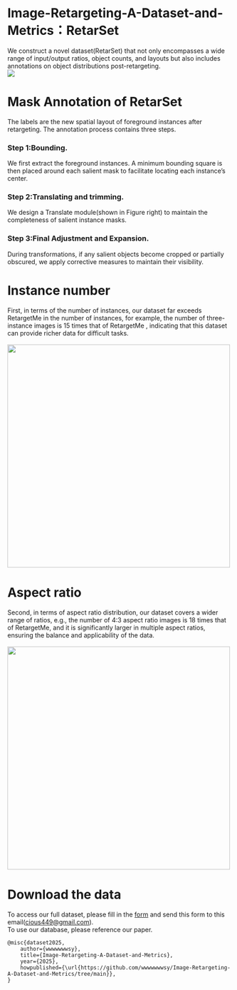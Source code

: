 # Image-Retargeting-A-Dataset-and-Metrics：RetarSet
We construct a novel dataset(RetarSet) that not only encompasses a wide range of input/output ratios, object counts, and layouts but also includes annotations on object distributions post-retargeting. <br> 
![](https://github.com/wwwwwwwsy/Image-Retargeting-A-Dataset-and-Metrics/blob/main/example.png)  <br>  
# Mask Annotation of RetarSet
The labels are the new spatial layout of foreground instances after retargeting. The annotation process contains three steps. <br> 
### Step 1:Bounding. 
We first extract the foreground instances. A minimum bounding square is then placed around each salient mask to facilitate locating each instance’s center.<br> 
### Step 2:Translating and trimming. 
We design a Translate module(shown in Figure right) to maintain the completeness of salient instance masks.<br>
### Step 3:Final Adjustment and Expansion. 
During transformations, if any salient objects become cropped or partially obscured, we apply corrective measures to maintain their visibility.<br>
# Instance number
First, in terms of the number of instances, our dataset far exceeds RetargetMe in the number of instances, for example, the number of three-instance images is 15 times that of RetargetMe , indicating that this dataset can provide richer data for difficult tasks.<br>  
<img src="https://github.com/wwwwwwwsy/Image-Retargeting-A-Dataset-and-Metrics/blob/main/instance_number.png" width="500" />
  <br>  
# Aspect ratio
Second, in terms of aspect ratio distribution, our dataset covers a wider range of ratios, e.g., the number of 4:3 aspect ratio images is 18 times that of RetargetMe, and it is significantly larger in multiple aspect ratios, ensuring the balance and applicability of the data. <br>  
<img src="https://github.com/wwwwwwwsy/Image-Retargeting-A-Dataset-and-Metrics/blob/main/aspect_ratio.png" width="500" /> <br>  
# Download the data
To access our full dataset, please fill in the [form](https://github.com/wwwwwwwsy/Image-Retargeting-A-Dataset-and-Metrics/blob/main/application.xlsx) and send this form to this email(cious449@gmail.com).<br>
To use our database, please reference our paper.<br> 
```
@misc{dataset2025,
    author={wwwwwwwsy},
    title={Image-Retargeting-A-Dataset-and-Metrics},
    year={2025},
    howpublished={\url{https://github.com/wwwwwwwsy/Image-Retargeting-A-Dataset-and-Metrics/tree/main}},
}
```
